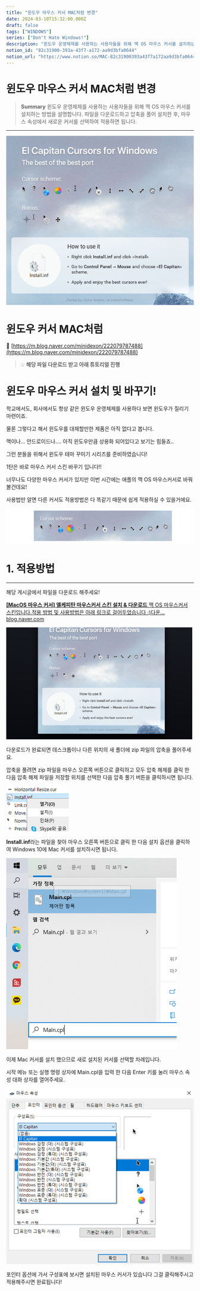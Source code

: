 ```yaml
---
title: "윈도우 마우스 커서 MAC처럼 변경"
date: 2024-03-10T15:32:00.000Z
draft: false
tags: ["WINDOWS"]
series: ["Don't Hate Windows!"]
description: "윈도우 운영체제를 사용하는 사용자들을 위해 맥 OS 마우스 커서를 설치하는 방법을 설명합니다. 파일을 다운로드하고 압축을 풀어 설치한 후, 마우스 속성에서 새로운 커서를 선택하여 적용하면 됩니다."
notion_id: "82c31900-393a-43f7-a172-aa9d3bfa0644"
notion_url: "https://www.notion.so/MAC-82c31900393a43f7a172aa9d3bfa0644"
---
```


# 윈도우 마우스 커서 MAC처럼 변경

> **Summary**
> 윈도우 운영체제를 사용하는 사용자들을 위해 맥 OS 마우스 커서를 설치하는 방법을 설명합니다. 파일을 다운로드하고 압축을 풀어 설치한 후, 마우스 속성에서 새로운 커서를 선택하여 적용하면 됩니다.

---

![Image](image_0bb4b39d7b97.png)

# 윈도우 커서 MAC처럼

🔗 [https://m.blog.naver.com/minidexon/222079787488](https://m.blog.naver.com/minidexon/222079787488)

> 💡 **해당 파일 다운로드 받고 아래 튜토리얼 진행**
>

# 윈도우 마우스 커서 설치 및 바꾸기!





학교에서도, 회사에서도 항상 같은 윈도우 운영체제를 사용하다 보면 윈도우가 질리기 마련이죠.

물론 그렇다고 해서 윈도우를 대체할만한 제품은 아직 없다고 봅니다.

맥이나... 안드로이드나.... 아직 윈도우만큼 상용화 되어있다고 보기는 힘들죠..



그런 분들을 위해서 윈도우 테마 꾸미기 시리즈를 준비하였습니다!



1탄은 바로 마우스 커서 스킨 바꾸기 입니다!!



너무나도 다양한 마우스 커서가 있지만 이번 시간에는 애플의 맥 OS 마우스커서로 바꿔볼건데요!



사용법만 알면 다른 커서도 적용방법은 다 똑같기 때문에 쉽게 적용하실 수 있을거에요.



![Image](image_b583c924a10c.png)







# 1. 적용방법

---

해당 게시글에서 파일을 다운로드 해주세요!



[**[MacOS 마우스 커서] 엘케피탄 마우스커서 스킨 설치 & 다운로드**](https://blog.naver.com/minidexon/222079790460)[
](https://blog.naver.com/minidexon/222079790460)[맥 OS 마우스커서 스킨입니다.적용 방법 및 사용방법은 아래 링크로 걸어두었습니다 :)다운...](https://blog.naver.com/minidexon/222079790460)[
](https://blog.naver.com/minidexon/222079790460)[blog.naver.com](https://blog.naver.com/minidexon/222079790460)

![Image](image_312f4e71ebfa.png)





다운로드가 완료되면 데스크톱이나 다른 위치의 새 폴더에 zip 파일의 압축을 풀어주세요.



압축을 풀려면 zip 파일을 마우스 오른쪽 버튼으로 클릭하고 모두 압축 해제를 클릭 한 다음 압축 해제 파일을 저장할 위치를 선택한 다음 압축 풀기 버튼을 클릭하시면 됩니다.



![Image](image_471a55f7ab8f.png)



**Install.inf**라는 파일을 찾아 마우스 오른쪽 버튼으로 클릭 한 다음 설치 옵션을 클릭하여 Windows 10에 Mac 커서를 설치하시면 됩니다.





![Image](image_dd3892fdd48f.png)



이제 Mac 커서를 설치 했으므로 새로 설치된 커서를 선택할 차례입니다.

시작 메뉴 또는 실행 명령 상자에 Main.cpl을 입력 한 다음 Enter 키를 눌러 마우스 속성 대화 상자를 열어주세요.



![Image](image_a936330d8bd4.png)



포인터 옵션에 가서 구성표에 보시면 설치된 마우스 커서가 있습니다 그걸 클릭해주시고 적용해주시면 완료됩니다!


